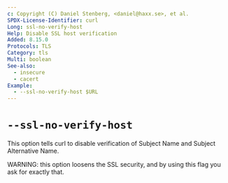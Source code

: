 ```yaml
---
c: Copyright (C) Daniel Stenberg, <daniel@haxx.se>, et al.
SPDX-License-Identifier: curl
Long: ssl-no-verify-host
Help: Disable SSL host verification
Added: 8.15.0
Protocols: TLS
Category: tls
Multi: boolean
See-also:
  - insecure
  - cacert
Example:
  - --ssl-no-verify-host $URL
---
```


# `--ssl-no-verify-host`

This option tells curl to disable verification of Subject Name and Subject
Alternative Name.

WARNING: this option loosens the SSL security, and by using this flag you ask
for exactly that.
